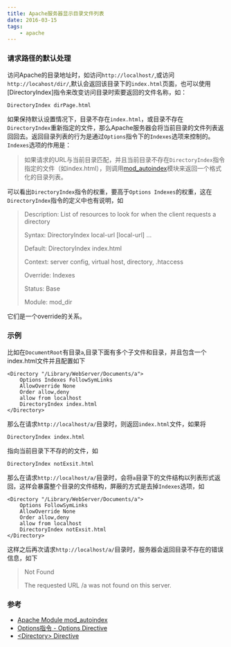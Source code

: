 ```yaml
---
title: Apache服务器显示目录文件列表
date: 2016-03-15
tags:
    - apache
---
```



### 请求路径的默认处理

访问Apache的目录地址时，如访问`http://localhost/`,或访问`http://locahost/dir/`,默认会返回该目录下的`index.html`页面，也可以使用[DirectoryIndex]指令来改变访问目录时索要返回的文件名称，如：

	DirectoryIndex dirPage.html

如果保持默认设置情况下，目录不存在`index.html`，或目录不存在`DirectoryIndex`重新指定的文件，那么Apache服务器会将当前目录的文件列表返回回去。返回目录列表的行为是通过`Options`指令下的`Indexes`选项来控制的。`Indexes`选项的作用是：

>如果请求的URL与当前目录匹配，并且当前目录不存在`DirectoryIndex`指令指定的文件（如index.html），则调用[mod_autoindex](1)模块来返回一个格式化的目录列表。

可以看出`DirectoryIndex`指令的权重，要高于`Options Indexes`的权重，这在`DirectoryIndex`指令的定义中也有说明，如

>Description:	List of resources to look for when the client requests a directory
>
>Syntax:	DirectoryIndex local-url [local-url] ...
>
>Default:	DirectoryIndex index.html
>
>Context:	server config, virtual host, directory, .htaccess
>
>Override:	Indexes
>
>Status:	Base
>
>Module:	mod_dir

它们是一个override的关系。

### 示例

比如在`DocumentRoot`有目录`a`,目录下面有多个子文件和目录，并且包含一个index.html文件并且配置如下

	<Directory "/Library/WebServer/Documents/a">
    	Options Indexes FollowSymLinks
	    AllowOverride None
    	Order allow,deny
	    allow from localhost
	    DirectoryIndex index.html
	</Directory>

那么在请求`http://localhost/a/`目录时，则返回`index.html`文件，如果将

	DirectoryIndex index.html

指向当前目录下不存的的文件，如

	DirectoryIndex notExsit.html

那么在请求`http://localhost/a/`目录时，会将`a`目录下的文件结构以列表形式返回，这样会暴露整个目录的文件结构，屏蔽的方式是去掉`Indexes`选项，如

	<Directory "/Library/WebServer/Documents/a">
    	Options FollowSymLinks
	    AllowOverride None
    	Order allow,deny
	    allow from localhost
	    DirectoryIndex notExsit.html
	</Directory>

这样之后再次请求`http://localhost/a/`目录时，服务器会返回目录不存在的错误信息，如下

>Not Found
>
>The requested URL /a was not found on this server.

### 参考

+ [Apache Module mod_autoindex](1)
+ [Options指令 - Options Directive](2)
+ [\<Directory\> Directive](3)

[1]: http://httpd.apache.org/docs/2.2/mod/mod_autoindex.html
[2]: http://httpd.apache.org/docs/2.2/mod/core.html#options
[3]: http://httpd.apache.org/docs/2.2/mod/core.html#directory
